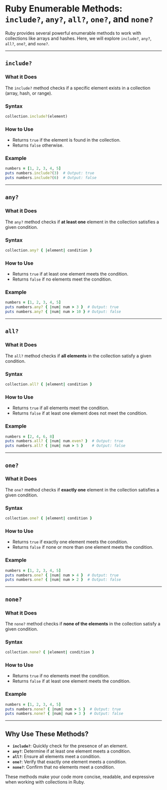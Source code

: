 # Ruby Enumerable Methods: `include?`, `any?`, `all?`, `one?`, and `none?`

Ruby provides several powerful enumerable methods to work with collections like arrays and hashes. Here, we will explore `include?`, `any?`, `all?`, `one?`, and `none?`.

---

## **`include?`**

### **What it Does**
The `include?` method checks if a specific element exists in a collection (array, hash, or range).

### **Syntax**
```ruby
collection.include?(element)
```

### **How to Use**
- Returns `true` if the element is found in the collection.
- Returns `false` otherwise.

### **Example**
```ruby
numbers = [1, 2, 3, 4, 5]
puts numbers.include?(3)  # Output: true
puts numbers.include?(6)  # Output: false
```

---

## **`any?`**

### **What it Does**
The `any?` method checks if **at least one** element in the collection satisfies a given condition.

### **Syntax**
```ruby
collection.any? { |element| condition }
```

### **How to Use**
- Returns `true` if at least one element meets the condition.
- Returns `false` if no elements meet the condition.

### **Example**
```ruby
numbers = [1, 2, 3, 4, 5]
puts numbers.any? { |num| num > 3 }  # Output: true
puts numbers.any? { |num| num > 10 } # Output: false
```

---

## **`all?`**

### **What it Does**
The `all?` method checks if **all elements** in the collection satisfy a given condition.

### **Syntax**
```ruby
collection.all? { |element| condition }
```

### **How to Use**
- Returns `true` if all elements meet the condition.
- Returns `false` if at least one element does not meet the condition.

### **Example**
```ruby
numbers = [2, 4, 6, 8]
puts numbers.all? { |num| num.even? }  # Output: true
puts numbers.all? { |num| num > 5 }    # Output: false
```

---

## **`one?`**

### **What it Does**
The `one?` method checks if **exactly one** element in the collection satisfies a given condition.

### **Syntax**
```ruby
collection.one? { |element| condition }
```

### **How to Use**
- Returns `true` if exactly one element meets the condition.
- Returns `false` if none or more than one element meets the condition.

### **Example**
```ruby
numbers = [1, 2, 3, 4, 5]
puts numbers.one? { |num| num > 4 }  # Output: true
puts numbers.one? { |num| num > 2 }  # Output: false
```

---

## **`none?`**

### **What it Does**
The `none?` method checks if **none of the elements** in the collection satisfy a given condition.

### **Syntax**
```ruby
collection.none? { |element| condition }
```

### **How to Use**
- Returns `true` if no elements meet the condition.
- Returns `false` if at least one element meets the condition.

### **Example**
```ruby
numbers = [1, 2, 3, 4, 5]
puts numbers.none? { |num| num > 5 }  # Output: true
puts numbers.none? { |num| num > 3 }  # Output: false
```

---

## **Why Use These Methods?**
- **`include?`**: Quickly check for the presence of an element.
- **`any?`**: Determine if at least one element meets a condition.
- **`all?`**: Ensure all elements meet a condition.
- **`one?`**: Verify that exactly one element meets a condition.
- **`none?`**: Confirm that no elements meet a condition.

These methods make your code more concise, readable, and expressive when working with collections in Ruby.
